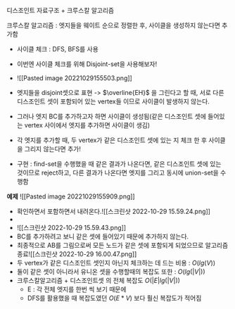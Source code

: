 디스조인트 자료구조 + 크루스칼 알고리즘

크루스칼 알고리즘 : 엣지들을 웨이트 순으로 정렬한 후, 사이클을 생성하지 않는다면 추가함
- 사이클 체크 : DFS, BFS를 사용
- 이번엔 사이클 체크를 위해 Disjoint-set을 사용해보자!
- ![[Pasted image 20221029155503.png]]
- 엣지들을 disjoint셋으로 표현 -> $\overline{EH}$ 을 그린다고 할 때, 서로 다른 디스조인트 셋이 포함되어 있는 vertex들 이므로 사이클이 발생하지 않는다.
- 그러나 엣지 BC를 추가하고자 하면 사이클이 생성됨(같은 디스조인트 셋에 들어있는 vertex 사이에서 엣지를 추가하면 사이클이 생김)

- 각 엣지를 추가할 때, 두 vertex가 같은 디스조인트 셋에 있는 지 체크 한 후 사이클을 그리지 않는다면 추가!
- 구현 : find-set을 수행했을 때 같은 결과가 나온다면, 같은 디스조인트 셋에 있는 것이므로 reject하고, 다른 결과가 나온다면 엣지를 그리고 동시에 union-set을 수행함

__예제__
![[Pasted image 20221029155909.png]]
- 확인하면서 포함하면서 내려온다.![[스크린샷 2022-10-29 15.59.24.png]]
- 
- ![[스크린샷 2022-10-29 15.59.43.png]]
- BC를 추가하려고 보니 같은 셋에 들어있기 때문에 추가하지 않는다.
- 최종적으로 AB를 그림으로써 모든 노드가 같은 셋에 포함되게 되었으므로 알고리즘 종료![[스크린샷 2022-10-29 16.00.47.png]]
- 두 vertex가 같은 디스조인트 셋인지 아닌지 체크하는 데 드는 비용 : $O(lg(V))$
- 둘이 같은 셋이 아니라서 유니온 셋을 수행할때의 복잡도 또한 : $O(lg(|V|))$
- 크루스칼알고리즘 + 디스조인트셋 의 전체 복잡도 $O(|E|lg(|V|))$
	- E : 각 전체 엣지를 한번 씩 보기 때문에
	- DFS를 활용했을 때 복잡도였던 $O(E*V)$ 보다 훨신 복잡도가 적어짐

